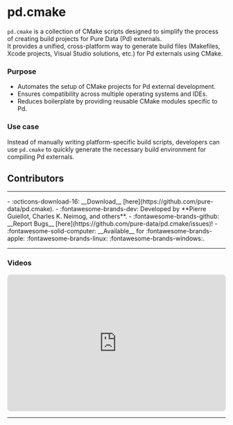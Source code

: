 # pd.cmake

`pd.cmake` is a collection of CMake scripts designed to simplify the process of creating build projects for Pure Data (Pd) externals.  
It provides a unified, cross-platform way to generate build files (Makefiles, Xcode projects, Visual Studio solutions, etc.) for Pd externals using CMake.  


### Purpose
    
- Automates the setup of CMake projects for Pd external development.  
- Ensures compatibility across multiple operating systems and IDEs.  
- Reduces boilerplate by providing reusable CMake modules specific to Pd.  

### Use case 
Instead of manually writing platform-specific build scripts, developers can use `pd.cmake` to quickly generate the necessary build environment for compiling Pd externals.

<h2>Contributors</h2>

<div id="libcontributors"></div>

<script>
async function updateList() {
    const repoOwner = 'pure-data';
    const repoName = 'pd.cmake';
    try {
        const res = await fetch(`https://api.github.com/repos/${repoOwner}/${repoName}/contributors`);
        const contributors = await res.json();
        const container = document.getElementById('libcontributors');
        contributors.forEach(user => {
            console.log(user);
            const link = document.createElement('a');
            link.href = `https://github.com/${user.login}`;
            link.target = '_blank';
            const img = document.createElement('img');
            img.src = `${user.avatar_url}`;
            img.alt = user.login;
            img.className = 'libavatar';
            link.appendChild(img);
            container.appendChild(link);
        });
    } catch(err) {
        console.error(err);
    }
}
updateList();
</script>

---
<div class="grid cards" markdown>
- :octicons-download-16: __Download__ [here](https://github.com/pure-data/pd.cmake).
- :fontawesome-brands-dev: Developed by **Pierre Guiellot, Charles K. Neimog, and others**.
- :fontawesome-brands-github: __Report Bugs__ [here](https://github.com/pure-data/pd.cmake/issues)!
- :fontawesome-solid-computer: __Available__ for :fontawesome-brands-apple: :fontawesome-brands-linux: :fontawesome-brands-windows:.
</div>

---
<h3>Videos</h3>

<div style="display: flex; justify-content: center; gap: 20px;">
    <iframe style="border-radius: 8px" width="560" height="315" src="https://www.youtube.com/embed/hSrqAE56J0g" title="YouTube video player" frameborder="0" allow="accelerometer; autoplay; clipboard-write; encrypted-media; gyroscope; picture-in-picture; web-share" referrerpolicy="strict-origin-when-cross-origin" allowfullscreen></iframe>
</div>


---

<script src="https://giscus.app/client.js"
        data-repo="charlesneimog/Awesome-PD"
        data-repo-id="R_kgDOLaunFg"
        data-category="Comments"
        data-category-id="DIC_kwDOLaunFs4CnXHy"
        data-mapping="title"
        data-strict="0"
        data-reactions-enabled="1"
        data-emit-metadata="0"
        data-input-position="bottom"
        data-theme="preferred_color_scheme"
        data-lang="en"
        data-loading="lazy"
        crossorigin="anonymous"
        async>
</script>
